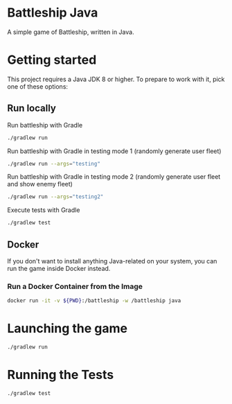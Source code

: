 # Battleship Java

A simple game of Battleship, written in Java.

# Getting started

This project requires a Java JDK 8 or higher. To prepare to work with it, pick one of these
options:

## Run locally

Run battleship with Gradle

```bash
./gradlew run
```

Run battleship with Gradle in testing mode 1 (randomly generate user fleet)

```bash
./gradlew run --args="testing"
```


Run battleship with Gradle in testing mode 2 (randomly generate user fleet and show enemy fleet)

```bash
./gradlew run --args="testing2"
```

Execute tests with Gradle

```bash
./gradlew test
```

## Docker

If you don't want to install anything Java-related on your system, you can
run the game inside Docker instead.

### Run a Docker Container from the Image

```bash
docker run -it -v ${PWD}:/battleship -w /battleship java
```

# Launching the game

```bash
./gradlew run
```

# Running the Tests

```
./gradlew test
```

